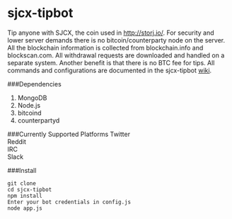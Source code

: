 sjcx-tipbot
===========

Tip anyone with SJCX, the coin used in http://storj.io/. For security and lower server demands there is no bitcoin/counterparty node on the server. All the blockchain information is collected from blockchain.info and blockscan.com. All withdrawal requests are downloaded and handled on a separate system. Another benefit is that there is no BTC fee for tips. All commands and configurations are documented in the sjcx-tipbot [wiki](https://github.com/Pippp/sjcx-tipbot/wiki).

###Dependencies
1. MongoDB
2. Node.js
3. bitcoind
4. counterpartyd


###Currently Supported Platforms
Twitter  
Reddit  
IRC  
Slack


###Install
```
git clone
cd sjcx-tipbot
npm install
Enter your bot credentials in config.js
node app.js
```  



